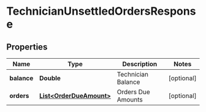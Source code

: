 
# TechnicianUnsettledOrdersResponse

## Properties
Name | Type | Description | Notes
------------ | ------------- | ------------- | -------------
**balance** | **Double** | Technician Balance |  [optional]
**orders** | [**List&lt;OrderDueAmount&gt;**](OrderDueAmount.md) | Orders Due Amounts |  [optional]




